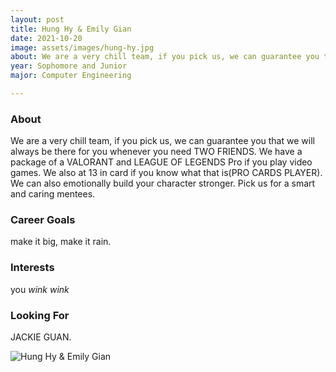 ```yaml
---
layout: post
title: Hung Hy & Emily Gian 
date: 2021-10-20
image: assets/images/hung-hy.jpg
about: We are a very chill team, if you pick us, we can guarantee you that we will always be there for you whenever you need TWO FRIENDS. We have a package of a VALORANT and LEAGUE OF LEGENDS Pro if you play video games. We also at 13 in card if you know what that is(PRO CARDS PLAYER). We can also emotionally build your character stronger. Pick us for a smart and caring mentees.
year: Sophomore and Junior
major: Computer Engineering 

---
```


### About

We are a very chill team, if you pick us, we can guarantee you that we will always be there for you whenever you need TWO FRIENDS. We have a package of a VALORANT and LEAGUE OF LEGENDS Pro if you play video games. We also at 13 in card if you know what that is(PRO CARDS PLAYER). We can also emotionally build your character stronger. Pick us for a smart and caring mentees.

### Career Goals

make it big, make it rain.

### Interests

you *wink wink*

### Looking For

JACKIE GUAN.

<div class="text-center my-5">
    <img src="{ ../hung-hy.jpg | absolute_url }" alt="Hung Hy & Emily Gian" class="rounded post-img" />
</div>
